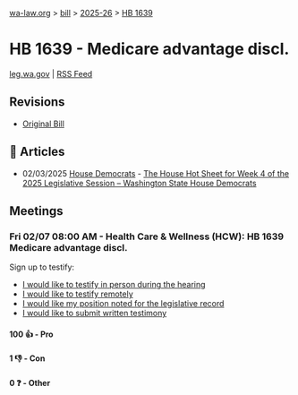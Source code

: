 [wa-law.org](/) > [bill](/bill/) > [2025-26](/bill/2025-26/) > [HB 1639](/bill/2025-26/hb/1639/)

# HB 1639 - Medicare advantage discl.
[leg.wa.gov](https://app.leg.wa.gov/billsummary?BillNumber=1639&Year=2025&Initiative=false) | [RSS Feed](./rss.xml)

## Revisions
* [Original Bill](1/)

## 📰 Articles
* 02/03/2025 [House Democrats](/org/house_democrats/) - [The House Hot Sheet for Week 4 of the 2025 Legislative Session – Washington State House Democrats](https://housedemocrats.wa.gov/blog/2025/02/03/the-house-hot-sheet-for-week-4-of-the-2025-legislative-session/#:~:text=HB%201639)

## Meetings
### Fri 02/07 08:00 AM - Health Care & Wellness (HCW): HB 1639 Medicare advantage discl.
Sign up to testify:
* [I would like to testify in person during the hearing](https://app.leg.wa.gov/csi/Testifier/Add?chamber=House&mId=32622&aId=162473&caId=25443&tId=1)
* [I would like to testify remotely](https://app.leg.wa.gov/csi/Testifier/Add?chamber=House&mId=32622&aId=162473&caId=25443&tId=2)
* [I would like my position noted for the legislative record](https://app.leg.wa.gov/csi/Testifier/Add?chamber=House&mId=32622&aId=162473&caId=25443&tId=3)
* [I would like to submit written testimony](https://app.leg.wa.gov/csi/Testifier/Add?chamber=House&mId=32622&aId=162473&caId=25443&tId=4)

#### 100 👍 - Pro

#### 1 👎 - Con

#### 0 ❓ - Other
